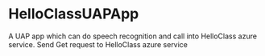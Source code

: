 # HelloClassUAPApp
A UAP app which can do speech recognition and call into HelloClass azure service.
Send Get request to HelloClass azure service
